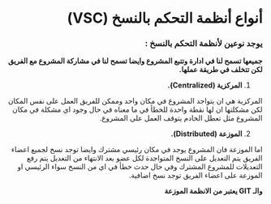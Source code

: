 <div dir = rtl > 

# أنواع أنظمة التحكم بالنسخ (VSC)


### يوجد نوعين لأنظمة التحكم بالنسخ :

**جميعها تسمح لنا في ادارة وتتبع المشروع وايضا تسمح لنا في مشاركة المشروع مع الفريق لكن تتخلف في طريقة عملها.**


1. **المركزية (Centralized).**

المركزية هي ان يتواجد المشروع في مكان واحد وممكن للفريق العمل على نفس المكان لكن مشكلتها ان لها نقطة واحدة للخطأ في ما معناه في حال وجود اي مشكلة في مكان المشروع مثل تعطل الخادم يتوقف العمل على المشروع.


2. **الموزعة (Distributed).**


اما الموزعة فان المشروع  يوجد في مكان رئيسي مشترك وايضا توجد نسخ لجميع اعضاء الفريق  يتم التعديل على النسخ المتواجدة لكل عضو بعد الانتهاء من التعديل يتم رفع التعديلات للمشروع المشترك وفي حال حدث خطأ في اي من النسخ سواء الرئيسي او الموزعة على اعضاء الفريق توجد نسخ اضافية.

**والـ GIT يعتبر من الانظمة الموزعة**







</div>
